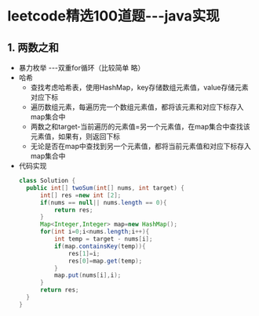 # leetcode精选100道题---java实现
## 1. 两数之和
- 暴力枚举 ---双重for循环（比较简单 略）
- 哈希
  - 查找考虑哈希表，使用HashMap，key存储数组元素值，value存储元素对应下标
  - 遍历数组元素，每遍历完一个数组元素值，都将该元素和对应下标存入map集合中
  - 两数之和target-当前遍历的元素值=另一个元素值，在map集合中查找该元素值，如果有，则返回下标
  - 无论是否在map中查找到另一个元素值，都将当前元素值和对应下标存入map集合中
- 代码实现
  ~~~ java
  class Solution {
    public int[] twoSum(int[] nums, int target) {
        int[] res =new int [2];
        if(nums == null|| nums.length == 0){
            return res;
        }
        Map<Integer,Integer> map=new HashMap();
        for(int i=0;i<nums.length;i++){
            int temp = target - nums[i];
            if(map.containsKey(temp)){
                res[1]=i;
                res[0]=map.get(temp);
            }
            map.put(nums[i],i);
        }
        return res;
    }
  }  
  
